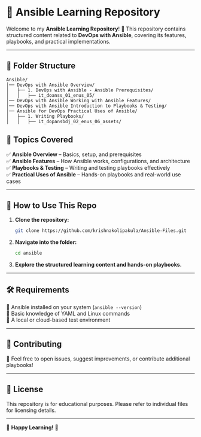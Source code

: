 # 📌 Ansible Learning Repository  

Welcome to my **Ansible Learning Repository**! 🚀 This repository contains structured content related to **DevOps with Ansible**, covering its features, playbooks, and practical implementations.  

---

## 📂 Folder Structure  

```plaintext
Ansible/
│── DevOps with Ansible Overview/
│   ├── 1. DevOps with Ansible - Ansible Prerequisites/
│   │   ├── it_doanss_01_enus_05/
│── DevOps with Ansible Working with Ansible Features/
│── DevOps with Ansible Introduction to Playbooks & Testing/
│── Ansible for DevOps Practical Uses of Ansible/
│   ├── 1. Writing Playbooks/
│   │   ├── it_dopansbdj_02_enus_06_assets/
```

## 📖 Topics Covered  
✅ **Ansible Overview** – Basics, setup, and prerequisites  
✅ **Ansible Features** – How Ansible works, configurations, and architecture  
✅ **Playbooks & Testing** – Writing and testing playbooks effectively  
✅ **Practical Uses of Ansible** – Hands-on playbooks and real-world use cases  

---

## 🚀 How to Use This Repo  

1. **Clone the repository:**  
   ```bash
   git clone https://github.com/krishnakolipakula/Ansible-Files.git
   ```
2. **Navigate into the folder:**  
   ```bash
   cd ansible
   ```
3. **Explore the structured learning content and hands-on playbooks.**  

---

## 🛠️ Requirements  
📌 Ansible installed on your system (`ansible --version`)  
📌 Basic knowledge of YAML and Linux commands  
📌 A local or cloud-based test environment  

---

## 🤝 Contributing  
🙌 Feel free to open issues, suggest improvements, or contribute additional playbooks!

---

## 📜 License  
This repository is for educational purposes. Please refer to individual files for licensing details.

---

🌟 **Happy Learning!** 🚀
